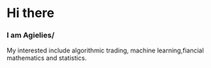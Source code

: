 # Hi there

### I am Agielies/

My interested include algorithmic trading, machine learning,fiancial mathematics and statistics.
